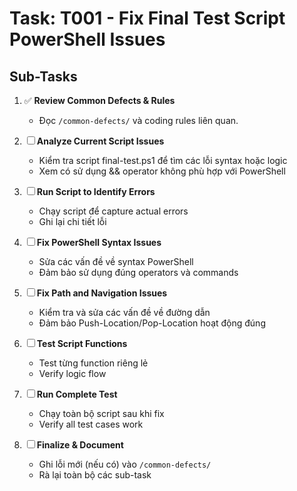 # Task: T001 - Fix Final Test Script PowerShell Issues

## Sub-Tasks

1. ✅ **Review Common Defects & Rules**  
   - Đọc `/common-defects/` và coding rules liên quan.

2. ☐ **Analyze Current Script Issues**  
   - Kiểm tra script final-test.ps1 để tìm các lỗi syntax hoặc logic
   - Xem có sử dụng && operator không phù hợp với PowerShell

3. ☐ **Run Script to Identify Errors**  
   - Chạy script để capture actual errors
   - Ghi lại chi tiết lỗi

4. ☐ **Fix PowerShell Syntax Issues**  
   - Sửa các vấn đề về syntax PowerShell
   - Đảm bảo sử dụng đúng operators và commands

5. ☐ **Fix Path and Navigation Issues**  
   - Kiểm tra và sửa các vấn đề về đường dẫn
   - Đảm bảo Push-Location/Pop-Location hoạt động đúng

6. ☐ **Test Script Functions**  
   - Test từng function riêng lẻ
   - Verify logic flow

7. ☐ **Run Complete Test**  
   - Chạy toàn bộ script sau khi fix
   - Verify all test cases work

8. ☐ **Finalize & Document**  
   - Ghi lỗi mới (nếu có) vào `/common-defects/`  
   - Rà lại toàn bộ các sub-task 